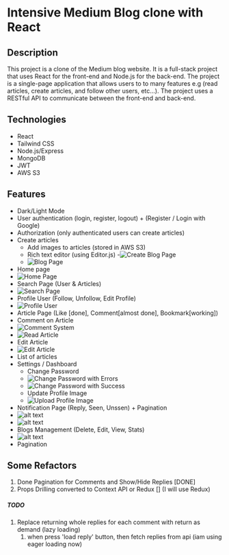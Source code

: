# Intensive Medium Blog clone with React

## Description

This project is a clone of the Medium blog website. It is a full-stack project that uses React for the front-end and Node.js for the back-end. The project is a single-page application that allows users to to many features e.g (read articles, create articles, and follow other users, etc...). The project uses a RESTful API to communicate between the front-end and back-end.

## Technologies

- React
- Tailwind CSS
- Node.js/Express
- MongoDB
- JWT
- AWS S3

## Features

- Dark/Light Mode
- User authentication (login, register, logout) + (Register / Login with Google)
- Authorization (only authenticated users can create articles)
- Create articles
  - Add images to articles (stored in AWS S3)
  - Rich text editor (using Editor.js) -![Create Blog Page](demo/empty-blog.png)
  - ![Blog Page](demo/blog.png)
- Home page
- ![Home Page](demo/home.png)
- Search Page (User & Articles)
- ![Search Page](demo/search.png)
- Profile User (Follow, Unfollow, Edit Profile)
- ![Profile User](demo/userpage.png)
- Article Page (Like [done], Comment[almost done], Bookmark[working])
- Comment on Article
- ![Comment System](demo/comment.png)
- ![Read Article](demo/article.png)
- Edit Article
- ![Edit Article](demo/edit-article.png)
- List of articles
- Settings / Dashboard
  - Change Password
  - ![Change Password with Errors](demo/change-password.png)
  - ![Change Password with Success](demo/change-password-success-1.png)
  - Update Profile Image
  - ![Upload Profile Image](demo/upload-profile-image.png)
- Notification Page (Reply, Seen, Unssen) + Pagination
- ![alt text](demo/new-notification-1.png)
- ![alt text](demo/pagination-notification.png)
- Blogs Management (Delete, Edit, View, Stats)
- ![alt text](demo/blogs-manage.png)
- Pagination

## Some Refactors

1. Done Pagination for Comments and Show/Hide Replies [DONE]
2. Props Drilling converted to Context API or Redux [] (I will use Redux)

##### TODO

1. Replace returning whole replies for each comment with return as demand (lazy loading)
   1. when press 'load reply' button, then fetch replies from api (iam using eager loading now)
